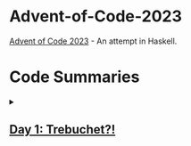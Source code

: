 # Advent-of-Code-2023
[Advent of Code 2023](https://adventofcode.com/2023) - An attempt in Haskell.

# Code Summaries

<details>
<summary><h2><a href="https://adventofcode.com/2023/day/1">Day 1: Trebuchet?!</a></h2></summary>
<details>
Part 1 works by simply extracting all the digits from each line, and then reading the number made from the first and last digit.

Part 2 is trickier, and can be solved by stopping at every position in the line and testing whether a digit name (or digit itself) matches (as prefix of) the remaining string.
</details>

<details>
<summary><h2><a href="https://adventofcode.com/2023/day/2">Day 2: Cube Conundrum</a></h2></summary>
The main work is done in the parsing of the input:
We end up with a list of numbered 'games' which are essentially lists of `(r,g,b)` triples.

In Part 1 we just filter by games which only have valid triples.

In Part 2 we can just go over all triples of a game and to find the maximum `(r,g,b)` values.
</details>
